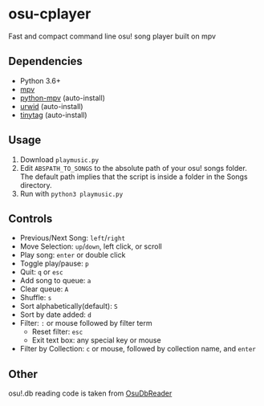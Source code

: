 # osu-cplayer
Fast and compact command line osu! song player built on mpv

## Dependencies
+ Python 3.6+
+ [mpv](https://mpv.io/installation/)
+ [python-mpv](https://github.com/jaseg/python-mpv) (auto-install)
+ [urwid](https://github.com/urwid/urwid/wiki/Installation-instructions) (auto-install)
+ [tinytag](https://github.com/devsnd/tinytag) (auto-install)

## Usage
1. Download `playmusic.py`
2. Edit `ABSPATH_TO_SONGS` to the absolute path of your osu! songs folder. The default path implies that the script is inside a folder in the Songs directory.
3. Run with `python3 playmusic.py`

## Controls
+ Previous/Next Song: `left`/`right`
+ Move Selection: `up`/`down`, left click, or scroll
+ Play song: `enter` or double click
+ Toggle play/pause: `p`
+ Quit: `q` or `esc`
+ Add song to queue: `a`
+ Clear queue: `A`
+ Shuffle: `s`
+ Sort alphabetically(default): `S`
+ Sort by date added: `d`
+ Filter: `:` or mouse followed by filter term
	+ Reset filter: `esc`
	+ Exit text box: any special key or mouse
+ Filter by Collection: `c` or mouse, followed by collection name, and `enter`

## Other
osu!.db reading code is taken from [OsuDbReader](https://github.com/Awlexus/PyOsuDBReader/)

